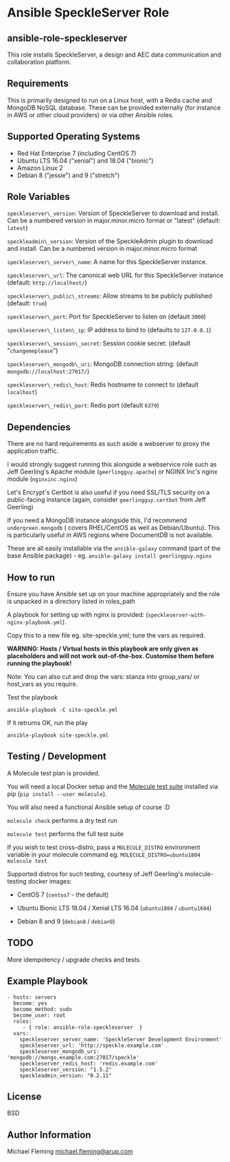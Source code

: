 Ansible SpeckleServer Role
==========================

ansible-role-speckleserver
--------------------------

This role installs SpeckleServer, a design and AEC data communication and collaboration platform.

Requirements
------------

This is primarily designed to run on a Linux host, with a Redis cache and MongoDB NoSQL database.
These can be provided externally (for instance in AWS or other cloud providers) or via other Ansible roles.

Supported Operating Systems
---------------------------

- Red Hat Enterprise 7 (including CentOS 7)
- Ubuntu LTS 16.04 ("xenial") and 18.04 ("bionic")
- Amazon Linux 2
- Debian 8 ("jessie") and 9 ("stretch")

Role Variables
--------------

`speckleserver\_version`: Version of SpeckleServer to download and install. Can be a numbered version in major.minor.micro format or "latest" (default: `latest`)

`speckleadmin\_version`: Version of the SpeckleAdmin plugin to download and install. Can be a numbered version in major.minor.micro format

`speckleserver\_server\_name`: A name for this SpeckleServer instance.

`speckleserver\_url`: The canonical web URL for this SpeckleServer instance (default: `http://localhost/`)

`speckleserver\_public\_streams`: Allow streams to be publicly published (default: `true`)

`speckleserver\_port`: Port for SpeckleServer to listen on (default `3000`)

`speckleserver\_listen\_ip`: IP address to bind to (defaults to `127.0.0.1`)

`speckleserver\_session\_secret`: Session cookie secret: (default "`changemeplease`")

`speckleserver\_mongodb\_uri`: MongoDB connection string: (default `mongodb://localhost:27017/`)

`speckleserver\_redis\_host`: Redis hostname to connect to (default `localhost`)

`speckleserver\_redis\_port`: Redis port (default `6379`)

Dependencies
------------

There are no hard requirements as such aside a webserver to proxy the application traffic.

I would strongly suggest running this alongside a webservice role such as Jeff
Geerling's Apache module (`geerlingguy.apache`) or NGINX Inc's nginx module (`nginxinc.nginx`)

Let's Encrypt's Certbot is also useful if you need SSL/TLS security on a public-facing instance (again,
consider `geerlingguy.certbot` from Jeff Geerling)

If you need a MongoDB instance alongside this, I'd recommend `undergreen.mongodb` ( covers RHEL/CentOS as well as Debian/Ubuntu).
This is particularly useful in AWS regions where DocumentDB is not available.

These are all easily installable via the `ansible-galaxy` command (part of the base Ansible package) - eg. `ansible-galaxy install geerlingguy.nginx`

How to run
----------

Ensure you have Ansible set up on your machine appropriately and the role is unpacked in a directory listed in roles_path

A playbook for setting up with nginx is provided: (`speckleserver-with-nginx-playbook.yml`).

Copy this to a new file eg. site-speckle.yml; tune the vars as required.

__WARNING: Hosts / Virtual hosts in this playbook are only given as placeholders and will not work out-of-the-box. Customise them before running the playbook!__

Note: You can also cut and drop the vars: stanza into group_vars/ or host_vars as you require.

Test the playbook

    ansible-playbook -C site-speckle.yml

If it retrurns OK, run the play

    ansible-playbook site-speckle.yml

Testing / Development
---------------------

A Molecule test plan is provided. 

You will need a local Docker setup and the [Molecule test suite](https://molecule.readthedocs.io/en/stable/index.html) installed via pip (`pip install --user molecule`).

You will also need a functional Ansible setup of course :D

`molecule check` performs a dry test run

`molecule test` performs the full test suite

If you wish to test cross-distro, pass a `MOLECULE_DISTRO` environment variable in your molecule command eg. `MOLECULE_DISTRO=ubuntu1804 molecule test`

Supported distros for such testing, courtesy of Jeff Geerling's molecule-testing docker images:

- CentOS 7 (`centos7` - the default)

- Ubuntu Bionic LTS 18.04 / Xenial LTS 16.04 (`ubuntu1804` / `ubuntu1604`)

- Debian 8 and 9 (`debian8` / `debian9`)


TODO
----

More idempotency / upgrade checks and tests.

Example Playbook
----------------
    - hosts: servers
      become: yes
      become_method: sudo
      become_user: root
      roles:
         - { role: ansible-role-speckleserver  }
      vars:
        speckleserver_server_name: 'SpeckleServer Development Environment'
        speckleserver_url: 'http://speckle.example.com'
        speckleserver_mongodb_uri: 'mongodb://mongo.example.com:27017/speckle'
        speckleserver_redis_host: 'redis.example.com'
        speckleserver_version: "1.5.2"
        speckleadmin_version: "0.2.11"

License
-------

BSD

Author Information
------------------

Michael Fleming <michael.fleming@arup.com>
